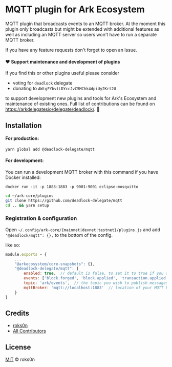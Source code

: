 # MQTT plugin for Ark Ecosystem

MQTT plugin that broadcasts events to an MQTT broker. At the moment this plugin only broadcasts but
might be extended with additional features as well as including an MQTT server so users won't have
to run a separate MQTT broker.

If you have any feature requests don't forget to open an Issue.

#### ❤️ Support maintenance and development of plugins
If you find this or other plugins useful please consider

- voting for `deadlock` delegate
- donating to `AWtgFYbvtLDYccJvC5MChk4dpiUy2Krt2U`

to support development new plugins and tools for Ark's Ecosystem and maintenance of existing ones. Full list of contributions can be found on [https://arkdelegatesio/delegate/deadlock/](https://arkdelegates.io/delegate/deadlock/contributions/). 🖖

## Installation

#### For production:

`yarn global add @deadlock-delegate/mqtt`

#### For development:

You can run a development MQTT broker with this command if you have Docker installed:

`docker run -it -p 1883:1883 -p 9001:9001 eclipse-mosquitto`

```bash
cd ~/ark-core/plugins
git clone https://github.com/deadlock-delegate/mqtt
cd .. && yarn setup
```

### Registration & configuration

Open `~/.config/ark-core/{mainnet|devnet|testnet}/plugins.js` and add `'@deadlock/mqtt": {},` to
the bottom of the config.

like so:

```js
module.exports = {
    ...
    "@arkecosystem/core-snapshots": {},
    "@deadlock-delegate/mqtt": {
        enabled: true,  // default is false, to set it to true if you wish to enable the plugin
        events: ['block.forged', 'block.applied', 'transaction.applied'],  // events you wish to subscribe to
        topic: 'ark/events',  // the topic you wish to publish messages to
        mqttBroker: 'mqtt://localhost:1883'  // location of your MQTT broker
    }
}
```

## Credits

- [roks0n](https://github.com/roks0n)
- [All Contributors](../../contributors)

## License

[MIT](LICENSE) © roks0n
